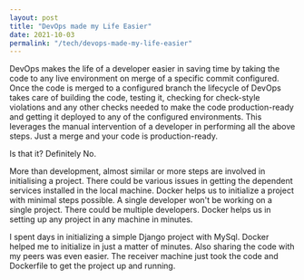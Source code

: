```yaml
---
layout: post
title: "DevOps made my Life Easier"
date: 2021-10-03
permalink: "/tech/devops-made-my-life-easier"
---
```


DevOps makes the life of a developer easier in saving time by taking the code to any live environment on merge of a specific commit configured.
Once the code is merged to a configured branch the lifecycle of DevOps takes care of building the code, testing it, checking for check-style violations and any other checks needed to make the code production-ready and getting it deployed to any of the configured environments. This leverages the manual intervention of a developer in performing all the above steps. Just a merge and your code is production-ready.

<!--more-->

Is that it? Definitely No.

More than development, almost similar or more steps are involved in initialising a project. There could be various issues in getting the dependent services installed in the local machine. Docker helps us to initialize a project with minimal steps possible. A single developer won't be working on a single project. There could be multiple developers. Docker helps us in setting up any project in any machine in minutes.

I spent days in initializing a simple Django project with MySql. Docker helped me to initialize in just a matter of minutes. Also sharing the code with my peers was even easier. The receiver machine just took the code and Dockerfile to get the project up and running.
